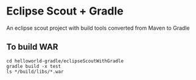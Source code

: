 # Eclipse Scout + Gradle 

An eclipse scout project with build tools converted from Maven to Gradle

## To build WAR

```
cd helloworld-gradle/eclipseScoutWithGradle
gradle build -x test
ls */build/libs/*.war
```



